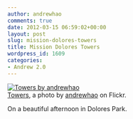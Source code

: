 ```yaml
---
author: andrewhao
comments: true
date: 2012-03-15 06:59:02+00:00
layout: post
slug: mission-dolores-towers
title: Mission Dolores Towers
wordpress_id: 1609
categories:
- Andrew 2.0
---
```


[![Towers by andrewhao](http://farm8.staticflickr.com/7040/6829400430_522f6ec7c0.jpg)](http://www.flickr.com/photos/andrewhao/6829400430/)  
[Towers](http://www.flickr.com/photos/andrewhao/6829400430/), a photo by [andrewhao](http://www.flickr.com/photos/andrewhao/) on Flickr.

On a beautiful afternoon in Dolores Park.
